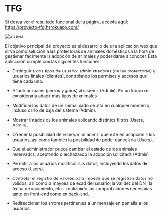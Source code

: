 # TFG
Si desea ver el resultado funcional de la página, acceda aquí: https://proyecto-tfg.herokuapp.com/

![alt text](https://i.imgur.com/LK4QWYD.png)

El objetivo principal del proyecto es el desarrollo de una aplicación web que sirva como solución a las protectoras de animales domésticos a la hora de gestionar fácilmente la adopción de animales y poder darse a conocer. Esta aplicación cumple con las siguientes funciones: 

* Distinguir a dos tipos de usuario: administradores (de las protectoras) y usuarios finales (clientes), controlando los permisos y accesos que tiene cada uno.

* Añadir animales (perros y gatos) al sistema (Admin). En un futuro se consideraría añadir más tipos de animales.

* Modificar los datos de un animal dado de alta en cualquier momento, incluso darlo de baja del sistema (Admin). 

* Mostrar listados de los animales aplicando distintos filtros (Users, Admin).

* Ofrecer la posibilidad de reservar un animal que esté en adopción a los usuarios, así como también la posibilidad de poder cancelarla (Users). 

* Que el administrador pueda cambiar el estado de los animales reservados, aceptando o rechazando la adopción solicitada (Admin)

* Permitir a los usuarios modificar sus datos, incluyendo los datos de acceso (Users).

* Controlar el registro de valores para impedir que se registren datos no válidos, así como la mayoría de edad del usuario, la validez del DNI, la fecha de nacimiento, etc… realizando las comprobaciones necesarias tanto en front-end como en back-end.

* Redireccionar los errores pertinentes a un mensaje en pantalla a los usuarios.




